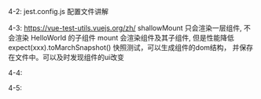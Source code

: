 4-2: jest.config.js 配置文件讲解

4-3: https://vue-test-utils.vuejs.org/zh/
     shallowMount 只会渲染一层组件, 不会渲染 HelloWorld 的子组件
     mount 会渲染组件及其子组件, 但是性能降低
     expect(xxx).toMarchSnapshot() 快照测试，可以生成组件的dom结构，
     并保存在文件中。可以及时发现组件的ui改变

4-4: 

4-5: